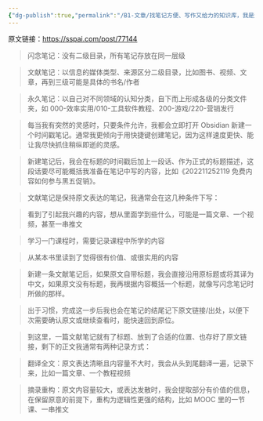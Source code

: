 ```yaml
---
{"dg-publish":true,"permalink":"/B1-文章/找笔记方便、写作又给力的知识库，我是这么搭建出来的/","tags":["工具效率"]}
---
```


原文链接：https://sspai.com/post/77144

> 闪念笔记：没有二级目录，所有笔记存放在同一层级

> 文献笔记：以信息的媒体类型、来源区分二级目录，比如图书、视频、文章，再到三级可能是具体的书名/作者

> 永久笔记：以自己对不同领域的认知分类，自下而上形成各级的分类文件夹，如 000-效率实用/010-工具软件教程、200-游戏/220-营销发行

> 每当我有突然的灵感时，只要条件允许，我都会立即打开 Obsidian 新建一个时间戳笔记。通常我更倾向于用快捷键创建笔记，因为这样速度更快、能让我尽快抓住稍纵即逝的灵感。

> 新建笔记后，我会在标题的时间戳后加上一段话、作为正式的标题描述，这段话要尽可能概括我准备在笔记中写的内容，比如《202211252119 免费内容如何参与黑五促销》。

> 文献笔记是保持原文表达的笔记，我通常会在这几种条件下写：

> 看到了引起我兴趣的内容，想从里面学到些什么，可能是一篇文章、一个视频，甚至一串推文

> 学习一门课程时，需要记录课程中所学的内容

> 从某本书里读到了觉得很有价值、或很实用的内容

> 新建一条文献笔记后，如果原文自带标题，我会直接沿用原标题或将其译为中文，如果原文没有标题，我再根据内容概括一个标题，就像写闪念笔记时所做的那样。

> 出于习惯，完成这一步后我也会在笔记的结尾记下原文链接/出处，以便下次需要确认原文或继续查看时，能快速回到原位。

> 到这里，一篇文献笔记就有了标题、放到了合适的位置、也存好了原文链接，剩下的正文我通常有两种记录方式：

> 翻译全文：原文表达清晰且内容量不大时，我会从头到尾翻译一遍，记录下来，比如一篇文章、一个教程视频

> 摘录重构：原文内容量较大，或表达发散时，我会提取部分有价值的信息，在保留原意的前提下，重构为逻辑性更强的结构，比如 MOOC 里的一节课、一串推文

